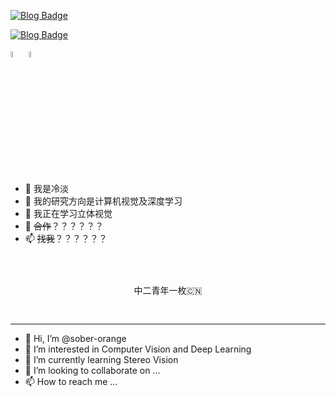 <a href="https://www.cnblogs.com/sober-orange/" rel="nofollow"><img src="https://camo.githubusercontent.com/8d7851792abd14adea135623d3892a64f5a1a0613eda8af12c9832d3222d7559/68747470733a2f2f696d672e736869656c64732e696f2f62616467652f626c6f672d3330306b25323070616765766965772d627269676874677265656e" alt="Blog Badge" data-canonical-src="https://img.shields.io/badge/blog-300k%20pageview-brightgreen" style="max-width:100%;"></a>

<a href="https://www.zhihu.com/people/youngteal" rel="nofollow"><img src="https://camo.githubusercontent.com/237f9a07dcb581924b88d3c2b02af6833629508e60ef915e7c2887f94f8e1b55/68747470733a2f2f696d672e736869656c64732e696f2f62616467652f7a686968752d36336b25323070616765766965772d627269676874677265656e" alt="Blog Badge" data-canonical-src="https://img.shields.io/badge/zhihu-63k%20pageview-brightgreen" style="max-width:100%;"></a>

<a href="https://www.zhihu.com/people/youngteal" rel="nofollow"><img src="https://upload.wikimedia.org/wikipedia/commons/a/ad/Zhihu_logo.svg" alt="图像的替代文本-知乎" height="5%" width="5%"></a>
<a href="https://weibo.com/u/1783322543" rel="nofollow"><img src="https://logotyp.us/files/sina-weibo.svg" alt="图像的替代文本-微博" height="5%" width="5%"></a>

- 👋 我是冷淡
- 👀 我的研究方向是计算机视觉及深度学习
- 🌱 我正在学习立体视觉
- 💞️ ~~合作~~？？？？？？
- 📫 ~~找我~~？？？？？？
<pre id="code">
<p></P>
<p align='center'>中二青年一枚🇨🇳</p>
</pre>

---

- 👋 Hi, I’m @sober-orange
- 👀 I’m interested in Computer Vision and Deep Learning
- 🌱 I’m currently learning Stereo Vision
- 💞️ I’m looking to collaborate on ...
- 📫 How to reach me ...



